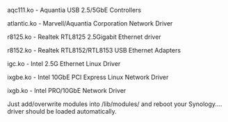 aqc111.ko - Aquantia USB 2.5/5GbE Controllers

atlantic.ko - Marvell/Aquantia Corporation Network Driver

r8125.ko - Realtek RTL8125 2.5Gigabit Ethernet driver

r8152.ko - Realtek RTL8152/RTL8153 USB Ethernet Adapters

igc.ko - Intel 2.5G Ethernet Linux Driver

ixgbe.ko - Intel 10GbE PCI Express Linux Network Driver

ixgb.ko - Intel PRO/10GbE Network Driver

Just add/overwrite modules into /lib/modules/ and reboot your Synology.... driver should be loaded automatically.

